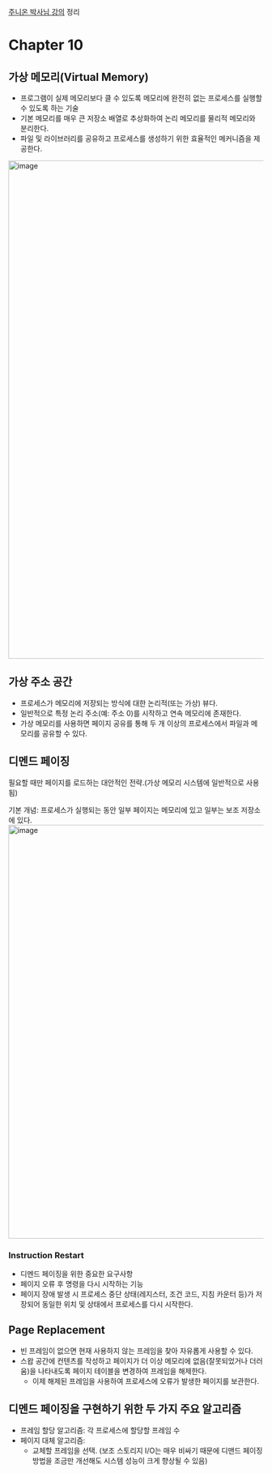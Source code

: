 [주니온 박사님 강의](https://www.inflearn.com/course/%EC%9A%B4%EC%98%81%EC%B2%B4%EC%A0%9C-%EA%B3%B5%EB%A3%A1%EC%B1%85-%EC%A0%84%EA%B3%B5%EA%B0%95%EC%9D%98#curriculum) 정리

# Chapter 10
## 가상 메모리(Virtual Memory)
- 프로그램이 실제 메모리보다 클 수 있도록 메모리에 완전히 없는 프로세스를 실행할 수 있도록 하는 기술
- 기본 메모리를 매우 큰 저장소 배열로 추상화하여 논리 메모리를 물리적 메모리와 분리한다. 
- 파일 및 라이브러리를 공유하고 프로세스를 생성하기 위한 효율적인 메커니즘을 제공한다.

<img width="984" alt="image" src="https://github.com/Coveong/reading-books-for-programmers/assets/32327475/3ebb6600-5422-4b84-b474-811fe37513b3">

## 가상 주소 공간
- 프로세스가 메모리에 저장되는 방식에 대한 논리적(또는 가상) 뷰다. 
- 일반적으로 특정 논리 주소(예: 주소 0)를 시작하고 연속 메모리에 존재한다.
- 가상 메모리를 사용하면 페이지 공유를 통해 두 개 이상의 프로세스에서 파일과 메모리를 공유할 수 있다.

## 디멘드 페이징
필요할 때만 페이지를 로드하는 대안적인 전략.(가상 메모리 시스템에 일반적으로 사용됨)

기본 개념: 프로세스가 실행되는 동안 일부 페이지는 메모리에 있고 일부는 보조 저장소에 있다.
<img width="817" alt="image" src="https://github.com/Coveong/reading-books-for-programmers/assets/32327475/25cd9f44-874e-4ad9-b6c7-6eeb4a304ebd">

### Instruction Restart
- 디멘드 페이징을 위한 중요한 요구사항
- 페이지 오류 후 명령을 다시 시작하는 기능
- 페이지 장애 발생 시 프로세스 중단 상태(레지스터, 조건 코드, 지침 카운터 등)가 저장되어 동일한 위치 및 상태에서 프로세스를 다시 시작한다.

## Page Replacement
- 빈 프레임이 없으면 현재 사용하지 않는 프레임을 찾아 자유롭게 사용할 수 있다.
- 스왑 공간에 컨텐츠를 작성하고 페이지가 더 이상 메모리에 없음(잘못되었거나 더러움)을 나타내도록 페이지 테이블을 변경하여 프레임을 해제한다.
  - 이제 해제된 프레임을 사용하여 프로세스에 오류가 발생한 페이지를 보관한다.

## 디멘드 페이징을 구현하기 위한 두 가지 주요 알고리즘 
- 프레임 할당 알고리즘: 각 프로세스에 할당할 프레임 수
- 페이지 대체 알고리즘:
  - 교체할 프레임을 선택. (보조 스토리지 I/O는 매우 비싸기 때문에 디맨드 페이징 방법을 조금만 개선해도 시스템 성능이 크게 향상될 수 있음)







